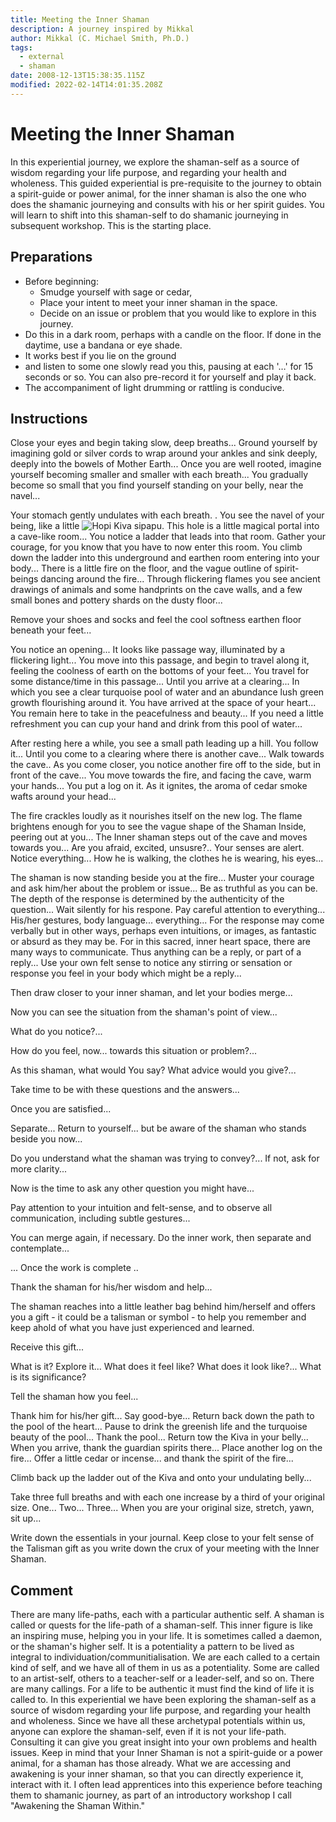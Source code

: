 ```yaml
---
title: Meeting the Inner Shaman
description: A journey inspired by Mikkal
author: Mikkal (C. Michael Smith, Ph.D.)
tags:
  - external
  - shaman
date: 2008-12-13T15:38:35.115Z
modified: 2022-02-14T14:01:35.208Z
---
```


# Meeting the Inner Shaman

In this experiential journey, we explore the shaman-self as a source of wisdom regarding your life purpose, and regarding your health and wholeness. This guided experiential is pre-requisite to the journey to obtain a spirit-guide or power animal, for the inner shaman is also the one who does the shamanic journeying and consults with his or her spirit guides. You will learn to shift into this shaman-self to do shamanic journeying in subsequent workshop. This is the starting place.

## Preparations

- Before beginning:
  - Smudge yourself with sage or cedar,
  - Place your intent to meet your inner shaman in the space.
  - Decide on an issue or problem that you would like to explore in this journey.
- Do this in a dark room, perhaps with a candle on the floor.
  If done in the daytime, use a bandana or eye shade.
- It works best if you lie on the ground
- and listen to some one slowly read you this, pausing at each '…' for 15 seconds or so.
  You can also pre-record it for yourself and play it back.
- The accompaniment of light drumming or rattling is conducive.

## Instructions

Close your eyes and begin taking slow, deep breaths...
Ground yourself by imagining gold or silver cords to wrap around your ankles and sink deeply, deeply into the bowels of Mother Earth...
Once you are well rooted, imagine yourself becoming smaller and smaller with each breath...
You gradually become so small that you find yourself standing on your belly, near the navel...

Your stomach gently undulates with each breath. .
You see the navel of your being, like a little ![Hopi Kiva sipapu](). This hole is a little magical portal into a cave-like room...
You notice a ladder that leads into that room. Gather your courage, for you know that you have to now enter this room. You climb down the ladder into this underground and earthen room entering into your body...
There is a little fire on the floor, and the vague outline of spirit-beings dancing around the fire...
Through flickering flames you see ancient drawings of animals and some handprints on the cave walls, and a few small bones and pottery shards on the dusty floor...

Remove your shoes and socks and feel the cool softness earthen floor beneath your feet...

You notice an opening... It looks like passage way, illuminated by a flickering light...
You move into this passage, and begin to travel along it, feeling the coolness of earth on the bottoms of your feet...
You travel for some distance/time in this passage...
Until you arrive at a clearing...
In which you see a clear turquoise pool of water and an abundance lush green growth flourishing around it. You have arrived at the space of your heart...
You remain here to take in the peacefulness and beauty...
If you need a little refreshment you can cup your hand and drink from this pool of water...

After resting here a while, you see a small path leading up a hill. You follow it...
Until you come to a clearing where there is another cave...
Walk towards the cave..
As you come closer, you notice another fire off to the side, but in front of the cave...
You move towards the fire, and facing the cave, warm your hands...
You put a log on it. As it ignites, the aroma of cedar smoke wafts around your head...

The fire crackles loudly as it nourishes itself on the new log. The flame brightens enough for you to see the vague shape of the Shaman Inside, peering out at you...
The Inner shaman steps out of the cave and moves towards you... Are you afraid, excited, unsusre?.. Your senses are alert. Notice everything... How he is walking, the clothes he is wearing, his eyes...

The shaman is now standing beside you at the fire...
Muster your courage and ask him/her about the problem or issue...
Be as truthful as you can be. The depth of the response is determined by the authenticity of the question...
Wait silently for his respone. Pay careful attention to everything... His/her gestures, body language... everything...
For the response may come verbally but in other ways, perhaps even intuitions, or images, as fantastic or absurd as they may be. For in this sacred, inner heart space, there are many ways to communicate. Thus anything can be a reply, or part of a reply... Use your own felt sense to notice any stirring or sensation or response you feel in your body which might be a reply...

Then draw closer to your inner shaman, and let your bodies merge...

Now you can see the situation from the shaman's point of view...

What do you notice?...

How do you feel, now... towards this situation or problem?...

As this shaman, what would You say? What advice would you give?...

Take time to be with these questions and the answers...

Once you are satisfied...

Separate...
Return to yourself...
but be aware of the shaman who stands beside you now...

Do you understand what the shaman was trying to convey?... If not, ask for more clarity...

Now is the time to ask any other question you might have...

Pay attention to your intuition and felt-sense, and to observe all communication, including subtle gestures...

You can merge again, if necessary. Do the inner work, then separate and contemplate...

... Once the work is complete ..

Thank the shaman for his/her wisdom and help...

The shaman reaches into a little leather bag behind him/herself and offers you a gift - it could be a talisman or symbol - to help you remember and keep ahold of what you have just experienced and learned.

Receive this gift...

What is it? Explore it... What does it feel like? What does it look like?... What is its significance?

Tell the shaman how you feel...

Thank him for his/her gift... Say good-bye...
Return back down the path to the pool of the heart...
Pause to drink the greenish life and the turquoise beauty of the pool...
Thank the pool...
Return tow the Kiva in your belly...
When you arrive, thank the guardian spirits there...
Place another log on the fire...
Offer a little cedar or incense...
and thank the spirit of the fire...

Climb back up the ladder out of the Kiva and onto your undulating belly...

Take three full breaths and with each one increase by a third of your original size. One... Two... Three...
When you are your original size, stretch, yawn, sit up...

Write down the essentials in your journal.
Keep close to your felt sense of the Talisman gift as you write down the crux of your meeting with the Inner Shaman.

## Comment

There are many life-paths, each with a particular authentic self. A shaman is called or quests for the life-path of a shaman-self. This inner figure is like an inspiring muse, helping you in your life. It is sometimes called a daemon, or the shaman's higher self. It is a potentiality a pattern to be lived as integral to individuation/communitialisation. We are each called to a certain kind of self, and we have all of them in us as a potentiality. Some are called to an artist-self, others to a teacher-self or a leader-self, and so on. There are many callings. For a life to be authentic it must find the kind of life it is called to. In this experiential we have been exploring the shaman-self as a source of wisdom regarding your life purpose, and regarding your health and wholeness. Since we have all these archetypal potentials within us, anyone can explore the shaman-self, even if it is not your life-path. Consulting it can give you great insight into your own problems and health issues. Keep in mind that your Inner Shaman is not a spirit-guide or a power animal, for a shaman has those already. What we are accessing and awakening is your inner shaman, so that you can directly experience it, interact with it. I often lead apprentices into this experience before teaching them to shamanic journey, as part of an introductory workshop I call "Awakening the Shaman Within."
